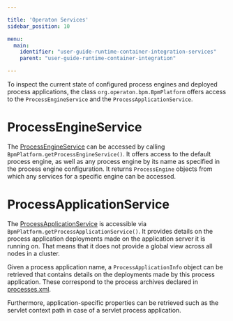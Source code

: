 ```yaml
---

title: 'Operaton Services'
sidebar_position: 10

menu:
  main:
    identifier: "user-guide-runtime-container-integration-services"
    parent: "user-guide-runtime-container-integration"

---
```


To inspect the current state of configured process engines and deployed process applications, the class `org.operaton.bpm.BpmPlatform` offers access to the `ProcessEngineService` and the `ProcessApplicationService`.


# ProcessEngineService

The <a class="javadocref" href="https://docs.operaton.org/reference/latest/javadoc/org/operaton/bpm/ProcessEngineService.html">ProcessEngineService</a> can be accessed by calling `BpmPlatform.getProcessEngineService()`. It offers access to the default process engine, as well as any process engine by its name as specified in the process engine configuration. It returns `ProcessEngine` objects from which any services for a specific engine can be accessed.


# ProcessApplicationService

The <a class="javadocref" href="https://docs.operaton.org/reference/latest/javadoc/org/operaton/bpm/ProcessApplicationService.html">ProcessApplicationService</a> is accessible via `BpmPlatform.getProcessApplicationService()`. It provides details on the process application deployments made on the application server it is running on. That means that it does not provide a global view across all nodes in a cluster.

Given a process application name, a `ProcessApplicationInfo` object can be retrieved that contains details on the deployments made by this process application. These correspond to the process archives declared in [processes.xml](../process-applications/the-processes-xml-deployment-descriptor.md).

Furthermore, application-specific properties can be retrieved such as the servlet context path in case of a servlet process application.